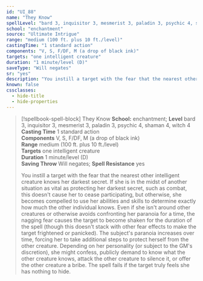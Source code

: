 ```yaml
---
id: "UI_88"
name: "They Know"
spellLevel: "bard 3, inquisitor 3, mesmerist 3, paladin 3, psychic 4, shaman 4, witch 4"
school: "enchantment"
source: "Ultimate Intrigue"
range: "medium (100 ft. plus 10 ft./level)"
castingTime: "1 standard action"
components: "V, S, F/DF, M (a drop of black ink)"
targets: "one intelligent creature"
duration: "1 minute/level (D)"
saveType: "Will negates"
sr: "yes"
description: "You instill a target with the fear that the nearest other intelligent creature knows her darkest secret. If she is in the midst of another situation as vital as protecting her darkest secret, such as combat, this doesn't cause her to cease participating, but otherwise, she becomes compelled to use her abilities and skills to determine exactly how much the other individual knows. Even if she isn't around other creatures or otherwise avoids confronting her paranoia for a time, the nagging fear causes the target to become shaken for the duration of the spell (though this doesn't stack with other fear effects to make the target frightened or panicked).  The subject's paranoia increases over time, forcing her to take additional steps to protect herself from the other creature. Depending on her personality (or subject to the GM's discretion), she might confess, publicly demand to know what the other creature knows, attack the other creature to silence it, or offer the other creature a bribe.  The spell fails if the target truly feels she has nothing to hide."
known: false
cssclasses:
  - hide-title
  - hide-properties
---
```


> [!spellbook-spell-block] They Know
> **School:** enchantment; **Level** bard 3, inquisitor 3, mesmerist 3, paladin 3, psychic 4, shaman 4, witch 4
> **Casting Time** 1 standard action  
> **Components** V, S, F/DF, M (a drop of black ink)  
> **Range** medium (100 ft. plus 10 ft./level)  
> **Targets** one intelligent creature  
> **Duration** 1 minute/level (D)  
> **Saving Throw** Will negates; **Spell Resistance** yes
> 
> You instill a target with the fear that the nearest other intelligent creature knows her darkest secret. If she is in the midst of another situation as vital as protecting her darkest secret, such as combat, this doesn't cause her to cease participating, but otherwise, she becomes compelled to use her abilities and skills to determine exactly how much the other individual knows. Even if she isn't around other creatures or otherwise avoids confronting her paranoia for a time, the nagging fear causes the target to become shaken for the duration of the spell (though this doesn't stack with other fear effects to make the target frightened or panicked).  The subject's paranoia increases over time, forcing her to take additional steps to protect herself from the other creature. Depending on her personality (or subject to the GM's discretion), she might confess, publicly demand to know what the other creature knows, attack the other creature to silence it, or offer the other creature a bribe.  The spell fails if the target truly feels she has nothing to hide.